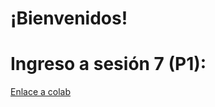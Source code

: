 # ¡Bienvenidos!
# Ingreso a sesión 7 (P1): 
[Enlace a colab](https://colab.research.google.com/drive/1EGJ8bXOufLlNFY-MRLf6ZFMIld63A9lQ#scrollTo=H6b_Ez6C1LIs)

